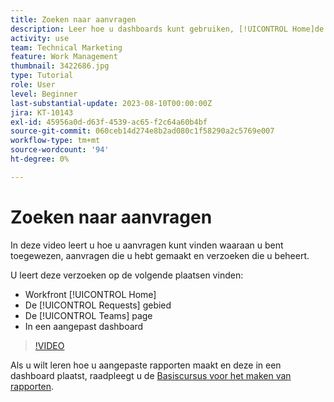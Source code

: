 ```yaml
---
title: Zoeken naar aanvragen
description: Leer hoe u dashboards kunt gebruiken, [!UICONTROL Home]de [!UICONTROL Requests] en de [!UICONTROL Teams] pagina om inkomende verzoeken te vinden die door een verzoekrij worden gemaakt.
activity: use
team: Technical Marketing
feature: Work Management
thumbnail: 3422686.jpg
type: Tutorial
role: User
level: Beginner
last-substantial-update: 2023-08-10T00:00:00Z
jira: KT-10143
exl-id: 45956a0d-d63f-4539-ac65-f2c64a60b4bf
source-git-commit: 060ceb14d274e8b2ad080c1f58290a2c5769e007
workflow-type: tm+mt
source-wordcount: '94'
ht-degree: 0%

---
```


# Zoeken naar aanvragen

In deze video leert u hoe u aanvragen kunt vinden waaraan u bent toegewezen, aanvragen die u hebt gemaakt en verzoeken die u beheert.

U leert deze verzoeken op de volgende plaatsen vinden:

* Workfront [!UICONTROL Home]
* De [!UICONTROL Requests] gebied
* De [!UICONTROL Teams] page
* In een aangepast dashboard


>[!VIDEO](https://video.tv.adobe.com/v/3422686/?quality=12&learn=on)

Als u wilt leren hoe u aangepaste rapporten maakt en deze in een dashboard plaatst, raadpleegt u de [Basiscursus voor het maken van rapporten](https://experienceleague.adobe.com/docs/workfront-course-map/using/learning-programs/basic-report-creation-program.html).

